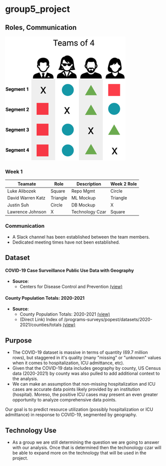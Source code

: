 # group5_project

## Roles, Communication

![](resources/role%20framework.png)

### Week 1
|Teamate          |Role    |Description      |Week 2 Role   |
|---              |---     |---              |---           |
|Luke Alibozek    |Square  |Repo Mgmt        |Circle        |
|David Warren Katz|Triangle|ML Mockup        |Triangle      |
|Justin Suh       |Circle  |DB Mockup        |X             |
|Lawrence Johnson |X       |Technology Czar  |Square        |

### Communication

- A Slack channel has been established between the team members. 
- Dedicated meeting times have not been established. 

## Dataset

#### COVID-19 Case Surveillance Public Use Data with Geography
- **Source**: 
  - Centers for Disease Control and Prevention [(view)](https://data.cdc.gov/Case-Surveillance/COVID-19-Case-Surveillance-Public-Use-Data-with-Ge/n8mc-b4w4)

#### County Population Totals: 2020-2021
- **Source**:
  - County Population Totals: 2020-2021 [(view)](https://www.census.gov/data/datasets/time-series/demo/popest/2020s-counties-total.html#par_textimage_70769902)
  - (Direct Link) Index of /programs-surveys/popest/datasets/2020-2021/counties/totals [(view)](https://www2.census.gov/programs-surveys/popest/datasets/2020-2021/counties/totals/)

## Purpose

- The COVID-19 dataset is massive in terms of quantity (69.7 million rows), but staggered in it's quality (many "missing" or "unknown" values when it comes to hospitalization, ICU admittance, etc). 
- Given that the COVID-19 data includes geography by county, US Census data (2020-2021) by county was also pulled to add additional context to the analysis.
- We can make an assumption that non-missing hospitalization and ICU cases are accurate data points likely provided by an institution (hospital). Moreso, the positive ICU cases may present an even greater opportunity to analyze comprehensive data points. 

Our goal is to predict resource utilization (possibly hospitalization or ICU admittance) in response to COVID-19, segmented by geography.

## Technology Use

- As a group we are still determining the question we are going to answer with our analysis. Once that is determined then the techonology czar will be able to expand more on the technology that will be used in the project.
